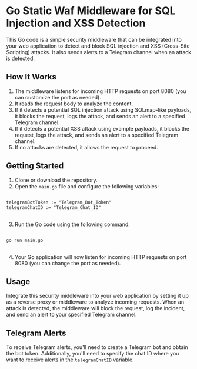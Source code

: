 <h1>Go Static Waf Middleware for SQL Injection and XSS Detection</h1>

<p>This Go code is a simple security middleware that can be integrated into your web application to detect and block SQL injection and XSS (Cross-Site Scripting) attacks. It also sends alerts to a Telegram channel when an attack is detected.</p>

<h2>How It Works</h2>

<ol>
    <li>The middleware listens for incoming HTTP requests on port 8080 (you can customize the port as needed).</li>
    <li>It reads the request body to analyze the content.</li>
    <li>If it detects a potential SQL injection attack using SQLmap-like payloads, it blocks the request, logs the attack, and sends an alert to a specified Telegram channel.</li>
    <li>If it detects a potential XSS attack using example payloads, it blocks the request, logs the attack, and sends an alert to a specified Telegram channel.</li>
    <li>If no attacks are detected, it allows the request to proceed.</li>
</ol>

<h2>Getting Started</h2>

<ol>
    <li>Clone or download the repository.</li>
    <li>Open the <code>main.go</code> file and configure the following variables:</li>
</ol>

<pre>
<code>
telegramBotToken := "Telegram_Bot_Token"
telegramChatID := "Telegram_Chat_ID"
</code>
</pre>

<ol start="3">
    <li>Run the Go code using the following command:</li>
</ol>

<pre>
<code>
go run main.go
</code>
</pre>

<ol start="4">
    <li>Your Go application will now listen for incoming HTTP requests on port 8080 (you can change the port as needed).</li>
</ol>

<h2>Usage</h2>

<p>Integrate this security middleware into your web application by setting it up as a reverse proxy or middleware to analyze incoming requests. When an attack is detected, the middleware will block the request, log the incident, and send an alert to your specified Telegram channel.</p>

<h2>Telegram Alerts</h2>

<p>To receive Telegram alerts, you'll need to create a Telegram bot and obtain the bot token. Additionally, you'll need to specify the chat ID where you want to receive alerts in the <code>telegramChatID</code> variable.</p>
